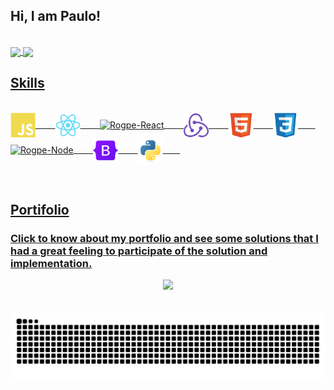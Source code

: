 ## Hi, I am Paulo! 


 <div>
</br>
 <a href="https://github.com/Rogpe-Prog">    
 <img align="center" height="170" src="https://github-readme-stats.vercel.app/api/top-langs/?username=Rogpe-Prog&layout=compact&langs_count=16&theme=dark"/>
 <img align="center" src="https://github-readme-stats.vercel.app/api?username=Rogpe-Prog&show_icons=true&theme=dark&include_all_commits=true&count_private=true&hide=issues"/>
</div>
          
 
 ## Skills
<div style="display: inline_block"><br>
  <img height="40" align="center" alt="Rogpe-Js" height="30" width="40" src="https://raw.githubusercontent.com/devicons/devicon/master/icons/javascript/javascript-plain.svg">
 &nbsp;&nbsp;&nbsp;&nbsp;&nbsp;&nbsp;
  <img height="40" align="center" alt="Rogpe-React" height="30" width="40" src="https://raw.githubusercontent.com/devicons/devicon/master/icons/react/react-original.svg">
  &nbsp;&nbsp;&nbsp;&nbsp;&nbsp;&nbsp;
  <img height="40" align="center" alt="Rogpe-React" height="30" width="40" src="https://cdn.jsdelivr.net/gh/devicons/devicon/icons/npm/npm-original-wordmark.svg">
 &nbsp;&nbsp;&nbsp;&nbsp;&nbsp;&nbsp;
  <img height="40" align="center" alt="Rogpe-Redux" height="30" width="40" src="https://raw.githubusercontent.com/devicons/devicon/master/icons/redux/redux-original.svg">
 &nbsp;&nbsp;&nbsp;&nbsp;&nbsp;&nbsp;
  <img height="40" align="center" alt="Rogpe-HTML" height="30" width="40" src="https://raw.githubusercontent.com/devicons/devicon/master/icons/html5/html5-original.svg">
 &nbsp;&nbsp;&nbsp;&nbsp;&nbsp;&nbsp;
  <img height="40" align="center" alt="Rogpe-CSS" height="30" width="40" src="https://raw.githubusercontent.com/devicons/devicon/master/icons/css3/css3-original.svg">
 &nbsp;&nbsp;&nbsp;&nbsp;&nbsp;&nbsp;
  <img img height="40" align="center" alt="Rogpe-Node" height="30" width="40" src="https://cdn.jsdelivr.net/gh/devicons/devicon/icons/nodejs/nodejs-original.svg" />
 &nbsp;&nbsp;&nbsp;&nbsp;&nbsp;&nbsp;
  <img img height="40" align="center" alt="Rogpe-bootstrap" height="30" width="40" src="https://github.com/devicons/devicon/blob/master/icons/bootstrap/bootstrap-original.svg" />
&nbsp;&nbsp;&nbsp;&nbsp;&nbsp;&nbsp;
   <img img height="40" align="center" alt="Rogpe-python" height="30" width="40" src="https://github.com/devicons/devicon/blob/master/icons/python/python-original.svg" /> 
&nbsp;&nbsp;&nbsp;&nbsp;&nbsp;&nbsp;
</br></br></br>          
</div>

  

 ## Portifolio
<h3>Click to know about my portfolio and see some solutions that I had a great feeling to participate of the solution and implementation.</h3>
<div align="center">
  <div>
    <a href="https://aboutme-one.vercel.app/" target="_blank"><img src="https://img.shields.io/badge/PORTIFOLIO-2ea44f?style=for-the-badge" target="_blank"></a>
  </div>
 </br>
</br>

<div align=center>
 <img src="https://raw.githubusercontent.com/Rogpe-Prog/Rogpe-Prog/output/snake.svg" alt="Snake animation" />
</div>

</div>

